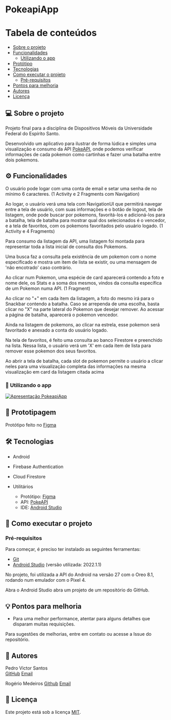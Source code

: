 # PokeapiApp

Tabela de conteúdos
=================
<!--ts-->
   * [Sobre o projeto](#-sobre-o-projeto)
   * [Funcionalidades](#-funcionalidades)
     * [Utilizando o app](#-utilizando-o-app)
   * [Protótipo](#-prototipagem)
   * [Tecnologias](#-tecnologias)
   * [Como executar o projeto](#-como-executar-o-projeto)
     * [Pré-requisitos](#pré-requisitos)
   * [Pontos para melhoria](#-pontos-para-melhoria)
   * [Autores](#-autores)
   * [Licença](#user-content--licença)
<!--te-->

## 💻 Sobre o projeto

Projeto final para a disciplina de Dispositivos Móveis da Universidade Federal do Espírito Santo.

Desenvolvido um aplicativo para ilustrar de forma lúdica e simples uma visualização e consumo da API [PokeAPI](https://pokeapi.co/docs/v2), onde podemos verificar informações de cada pokemon como cartinhas e fazer uma batalha entre dois pokemons.

## ⚙️ Funcionalidades

O usuário pode logar com uma conta de email e setar uma senha de no mínimo 6 caracteres. (1 Activity e 2 Fragments com Navigation)

Ao logar, o usuário verá uma tela com NavigationUI que permitirá navegar entre a tela de usuário, com suas informações e o botão de logout, tela de listagem, onde pode buscar por pokemons, favoritá-los e adicioná-los para a batalha, tela de batalha para mostrar qual dos selecionados é o vencedor, e a tela de favoritos, com os pokemons favoritados pelo usuário logado. (1 Activity e 4 Fragments)

Para consumo da listagem da API, uma listagem foi montada para representar toda a lista inicial de consulta dos Pokemons.

Uma busca faz a consulta pela existência de um pokemon com o nome especificado e mostra um item de lista se existir, ou uma mensagem de 'não encotrado' caso contrário.

Ao clicar num Pokemon, uma espécie de card aparecerá contendo a foto e nome dele, os Stats e a soma dos mesmos, vindos da consulta específica de um Pokemon numa API. (1 Fragment)

Ao clicar no "+" em cada item da listagem, a foto do mesmo irá para o Snackbar contendo a batalha. Caso se arrependa de uma escolha, basta clicar no "X" na parte lateral do Pokemon que desejar remover. Ao acessar a página de batalha, aparecerá o pokemon vencedor.

Ainda na listagem de pokemons, ao clicar na estrela, esse pokemon será favoritado e anexado a conta do usuário logado.

Na tela de favoritos, é feito uma consulta ao banco Firestore e preenchido na lista. Nessa lista, o usuário verá um 'X' em cada item de lista para remover esse pokemon dos seus favoritos.

Ao abrir a tela de batalha, cada slot de pokemon permite o usuário a clicar neles para uma visualização completa das informações na mesma visualização em card da listagem citada acima

### 🔎 Utilizando o app

[![Apresentação PokeapiApp](https://img.youtube.com/vi/LoG6C22PbsY/0.jpg)](https://www.youtube.com/watch?v=LoG6C22PbsY "Apresentação PokeapiApp")

## 🎨 Prototipagem

Protótipo feito no [Figma](https://www.figma.com/proto/anma4Zih6ceJMTtRQPjtiw/PokeApi-app?node-id=11%3A377&scaling=scale-down&page-id=0%3A1&starting-point-node-id=11%3A377)

## 🛠 Tecnologias

- Android

- Firebase Authentication

- Cloud Firestore

- Utilitários
  - Protótipo: [Figma](https://www.figma.com/proto/anma4Zih6ceJMTtRQPjtiw/PokeApi-app?node-id=11%3A377&scaling=scale-down&page-id=0%3A1&starting-point-node-id=11%3A377)
  - API: [PokeAPI](https://pokeapi.co/docs/v2)
  - IDE: [Android Studio](https://developer.android.com/studio)

## 🚀 Como executar o projeto

### Pré-requisitos

Para começar, é preciso ter instalado as seguintes ferramentas:
 - [Git](https://git-scm.com)
 - [Android Studio](https://developer.android.com/studio) (versão utilizada: 2022.1.1)
 
 No projeto, foi utilizada a API do Android na versão 27 com o Oreo 8.1, rodando num emulador com o Pixel 4.
 
 Abra o Android Studio abra um projeto de um repositório do GitHub.

## 💡 Pontos para melhoria

- Para uma melhor performance, atentar para alguns detalhes que disparam muitas requisições.

Para sugestões de melhorias, entre em contato ou acesse a Issue do repositório.

## 🦸 Autores

Pedro Victor Santos  
[GitHub](https://github.com/pedrovic7997)
[Email](mailto:pedrovictor6974@gmail.com)

Rogério Medeiros
[Github](https://github.com/RogerioMSantos)
[Email](mailto:rogerio.rmsj@gmail.com)

## 📝 Licença

Este projeto está sob a licença [MIT](./LICENSE).
